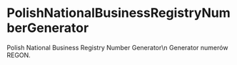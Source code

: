 # PolishNationalBusinessRegistryNumberGenerator

Polish National Business Registry Number Generator\n
Generator numerów REGON.
